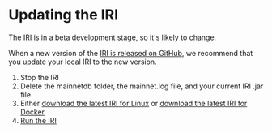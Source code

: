 # Updating the IRI

The IRI is in a beta development stage, so it's likely to change.

When a new version of the [IRI is released on GitHub](https://github.com/iotaledgerreleases), we recommend that you update your local IRI to the new version.

1. Stop the IRI
2. Delete the mainnetdb folder, the mainnet.log file, and your current IRI .jar file
3. Either [download the latest IRI for Linux](how-to-guides/downloading-the-iri-on-linux.md) or [download the latest IRI for Docker](how-to-guides/downloading-the-iri-from-a-docker-container.md)
4. [Run the IRI](how-to-guides/running-the-iri.md)
